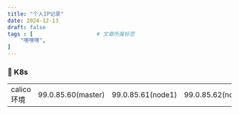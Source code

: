 ```yaml
---
title: "个人IP记录"
date: 2024-12-13
draft: false
tags : [                    # 文章所属标签
    "嘿嘿嘿",
]
---
```



### 🔨 K8s

|    |       |       |       |
|-------|-------|-------|-------|
| calico环境| 99.0.85.60(master) | 99.0.85.61(node1) | 99.0.85.62(node2)  |